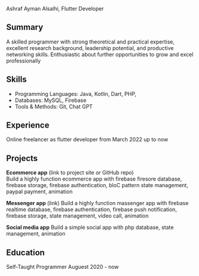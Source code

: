 Ashraf Ayman Alsalhi, 
Flutter Developer

## Summary
A skilled programmer with strong theoretical and practical expertise, excellent research background, leadership potential, and productive networking skills. Enthusiastic about further opportunities to grow and excel professionally

## Skills
- Programming Languages: Java, Kotlin, Dart, PHP,  
- Databases: MySQL, Firebase
- Tools & Methods: Git, Chat GPT

## Experience
Online freelancer as flutter developer from March 2022 up to now


## Projects
**Ecommerce app** (link to project site or GitHub repo)  
Build a highly function ecommerce app with firebase firesore database, firebase storage, firebase authentication, bloC pattern state management, paypal payment, animation

**Messenger app** (link)
Build a highly function massenger app with firebase realtime database, firebase authentication, firebase push notification, firebase storage, state management, video call, animation

**Social media app**
Build a simple social app with php database, state management,  animation


## Education
Self-Taught Programmer Auguest 2020 - now

